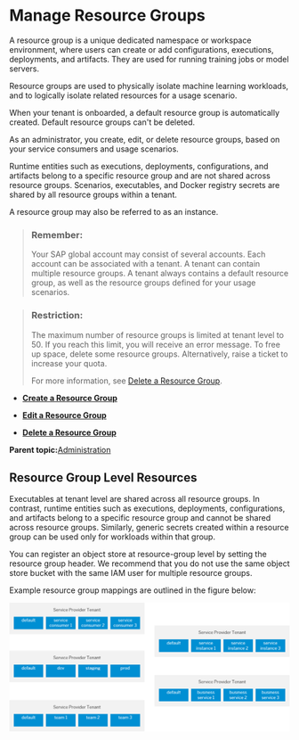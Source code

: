 <!-- loio8aae6cbe2c0e4290954b8f61b4b355b7 -->

# Manage Resource Groups

A resource group is a unique dedicated namespace or workspace environment, where users can create or add configurations, executions, deployments, and artifacts. They are used for running training jobs or model servers.



Resource groups are used to physically isolate machine learning workloads, and to logically isolate related resources for a usage scenario.

When your tenant is onboarded, a default resource group is automatically created. Default resource groups can't be deleted.

As an administrator, you create, edit, or delete resource groups, based on your service consumers and usage scenarios.

Runtime entities such as executions, deployments, configurations, and artifacts belong to a specific resource group and are not shared across resource groups. Scenarios, executables, and Docker registry secrets are shared by all resource groups within a tenant.

A resource group may also be referred to as an instance.

> ### Remember:  
> Your SAP global account may consist of several accounts. Each account can be associated with a tenant. A tenant can contain multiple resource groups. A tenant always contains a default resource group, as well as the resource groups defined for your usage scenarios.

> ### Restriction:  
> The maximum number of resource groups is limited at tenant level to 50. If you reach this limit, you will receive an error message. To free up space, delete some resource groups. Alternatively, raise a ticket to increase your quota.
> 
> For more information, see [Delete a Resource Group](delete-a-resource-group-40d83a2.md).

-   **[Create a Resource Group](create-a-resource-group-01753f4.md "")**  

-   **[Edit a Resource Group](edit-a-resource-group-3f88c30.md "")**  

-   **[Delete a Resource Group](delete-a-resource-group-40d83a2.md "")**  


**Parent topic:**[Administration](administration-7937fc1.md "Creating secrets for external programs and tools, that are used with SAP AI Core means that you can connect them without compromising your credentials.")

<a name="concept_kvy_wbh_wwb"/>

<!-- concept\_kvy\_wbh\_wwb -->

## Resource Group Level Resources

Executables at tenant level are shared across all resource groups. In contrast, runtime entities such as executions, deployments, configurations, and artifacts belong to a specific resource group and cannot be shared across resource groups. Similarly, generic secrets created within a resource group can be used only for workloads within that group.

You can register an object store at resource-group level by setting the resource group header. We recommend that you do not use the same object store bucket with the same IAM user for multiple resource groups.

Example resource group mappings are outlined in the figure below:

![Example resource group mappings.](images/Image_AI_Core_Security_Resource_Group_Mappings_3f54dda.png)

